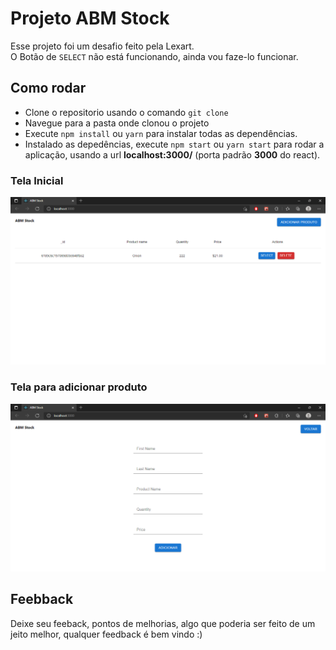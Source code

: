 # Projeto ABM Stock
Esse projeto foi um desafio feito pela Lexart.  
O Botão de `SELECT` não está funcionando, ainda vou faze-lo funcionar.  

## Como rodar
- Clone o repositorio usando o comando `git clone`
- Navegue para a pasta onde clonou o projeto
- Execute `npm install` ou `yarn` para instalar todas as dependências.
- Instalado as depedências, execute `npm start` ou `yarn start` para rodar a aplicação, usando a url **localhost:3000/** (porta padrão **3000** do react).


### Tela Inicial

![Tela Inicial](tela_inicial.png)

### Tela para adicionar produto
![Tela adicionar produto](adicionar_produto.png)




## Feebback
Deixe seu feeback, pontos de melhorias, algo que poderia ser feito de um jeito melhor, qualquer feedback é bem vindo :)
